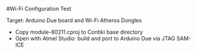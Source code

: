 #Wi-Fi Configuration Test 

Target: Arduino Due board and Wi-Fi Atheros Dongles

- Copy module-80211.cproj to Contiki base directory
- Open with Atmel Studio: build and port to Arduino Due via JTAG SAM-ICE
